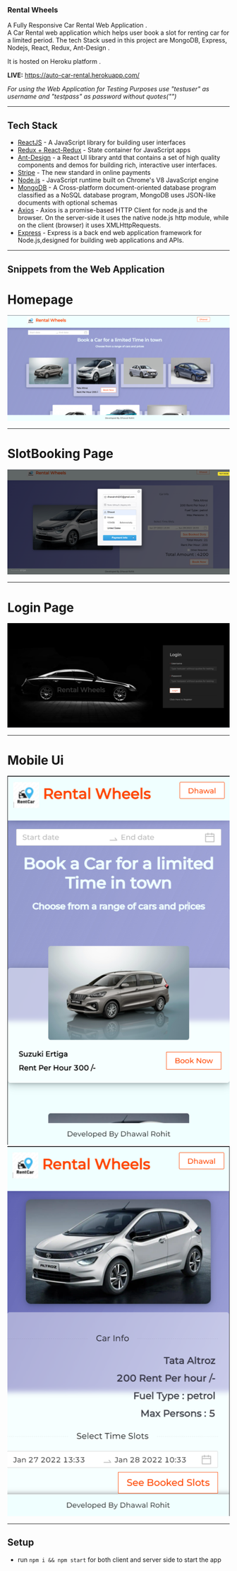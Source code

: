 ### Rental Wheels
A Fully Responsive Car Rental Web Application .  
A Car Rental web application which helps user book a slot for renting car for a limited period.
The tech Stack used in this project are MongoDB, Express, Nodejs, React, Redux, Ant-Design .

It is hosted on Heroku platform .

<b>LIVE:</b> https://auto-car-rental.herokuapp.com/

*For using the Web Application for Testing Purposes use "testuser" as username and "testpass" as password without quotes("")*

___

## Tech Stack 

- [ReactJS](https://reactjs.org/) - A JavaScript library for building user interfaces
- [Redux + React-Redux](https://redux.js.org/basics/usagewithreact) - State container for JavaScript apps
- [Ant-Design](https://ant.design/docs/react/introduce) - a React UI library antd that contains a set of high quality components and demos for building rich, interactive user interfaces.
- [Stripe](https://stripe.com/) - The new standard in online payments
- [Node.js](https://nodejs.org/en/) - JavaScript runtime built on Chrome's V8 JavaScript engine
- [MongoDB](https://docs.mongodb.com/guides/) - A Cross-platform document-oriented database program classified as a NoSQL database program, MongoDB uses JSON-like documents with optional schemas
- [Axios](https://axios-http.com/docs/intro) - Axios is a promise-based HTTP Client for node.js and the browser. On the server-side it uses the native node.js http module, while on the client (browser) it uses XMLHttpRequests.
- [Express](https://expressjs.com/en/guide/routing.html) - Express is a back end web application framework for Node.js,designed for building web applications and APIs.

___

## Snippets from the Web Application

# Homepage

![alt-text-1](https://github.com/dhawalrohit729/AutoCar-Rental/blob/main/client/snippets/Homepage1.png "Desktop")

___

# SlotBooking Page

![alt-text-1](https://github.com/dhawalrohit729/AutoCar-Rental/blob/main/client/snippets/BookingPage1.png "Desktop")

___

# Login Page

![alt-text-1](https://github.com/dhawalrohit729/AutoCar-Rental/blob/main/client/snippets/LoginPage1.png "Desktop") 

___

# Mobile Ui

![alt-text-1](https://github.com/dhawalrohit729/AutoCar-Rental/blob/main/client/snippets/Homepage2.png "Mobile") ![alt-text-2](https://github.com/dhawalrohit729/AutoCar-Rental/blob/main/client/snippets/BookingPage2.png "mobile2")

___




##  Setup

- run ```npm i && npm start``` for both client and server side to start the app
